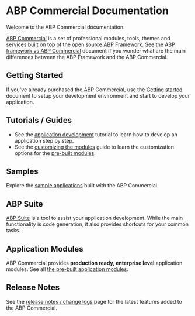 # ABP Commercial Documentation

Welcome to the ABP Commercial documentation.

[ABP Commercial](https://commercial.abp.io/) is a set of professional modules, tools, themes and services built on top of the open source [ABP Framework](https://abp.io/). See the [ABP framework vs ABP Commercial](abp-framework-vs-abp-commercial.md) document if you wonder what are the main differences between the ABP Framework and the ABP Commercial.

## Getting Started

If you've already purchased the ABP Commercial, use the [Getting started](getting-started.md) document to setup your development environment and start to develop your application.

## Tutorials / Guides

* See the [application development](tutorials/book-store/part-1.md) tutorial to learn how to develop an application step by step.
* See the [customizing the modules](guides/customizing-modules.md) guide to learn the customization options for the [pre-built modules](modules/index.md).

## Samples

Explore the [sample applications](samples/index.md) built with the ABP Commercial.

## ABP Suite

[ABP Suite](abp-suite/index.md) is a tool to assist your application development. While the main functionality is code generation, it also provides shortcuts for your common tasks.

## Application Modules

ABP Commercial provides **production ready, enterprise level** application modules. See all [the pre-built application modules](modules/index.md).

## Release Notes

See the [release notes / change logs](release-notes.md) page for the latest features added to the ABP Commercial.